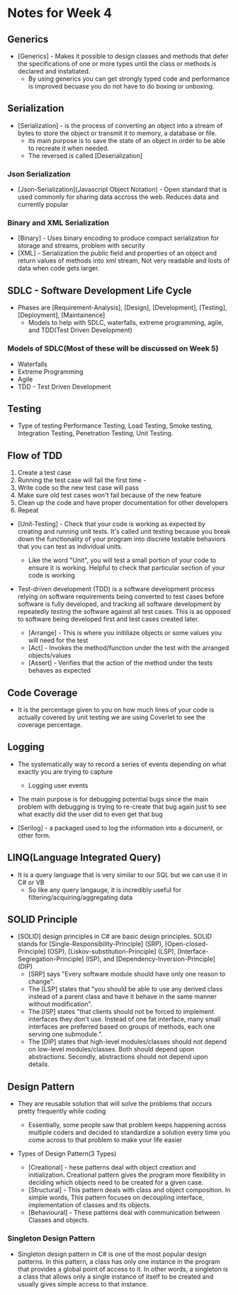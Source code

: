 # Notes for Week 4

## Generics

* [Generics] - Makes it possible to design classes and methods that defer the specifications of one or more types until the class or methods is declared and instatiated.
  * By using generics you can get strongly typed code and performance is improved becuase you do not have to do boxing or unboxing.

## Serialization

* [Serialization] - is the process of converting an object into a stream of bytes to store the object or transmit it to memory, a database or file.
  * its main purpose is to save the state of an object in order to be able to recreate it when needed.
  * The reversed is called [Deserialization]

### Json Serialization

* [Json-Serialization](Javascript Object Notation) - Open standard that is used commonly for sharing data accross the web. Reduces data and currently popular

### Binary and XML Serialization

* [Binary] - Uses binary encoding to produce compact serialization for storage and streams, problem with security
* [XML] - Serialization the public field and properties of an object and return values of methods into xml stream, Not very readable and losts of data when code gets larger.

## SDLC - Software Development Life Cycle

* Phases are [Requirement-Analysis], [Design], [Development], [Testing], [Deployment], [Maintainence]
  * Models to help with SDLC, waterfalls, extreme programming, agile, and TDD(Test Driven Development)

### Models of SDLC(Most of these will be discussed on Week 5)

* Waterfalls
* Extreme Programming
* Agile
* TDD - Test Driven Development

## Testing

* Type of testing Performance Testing, Load Testing, Smoke testing, Integration Testing, Penetration Testing, Unit Testing.

## Flow of TDD

1. Create a test case
2. Running the test case will fail the first time -
3. Write code so the new test case will pass
4. Make sure old test cases won't fail because of the new feature
5. Clean up the code and have proper documentation for other developers
6. Repeat

* [Unit-Testing] - Check that your code is working as expected by creating and running unit tests. It's called unit testing because you break down the functionality of your program into discrete testable behaviors that you can test as individual units.
  * Like the word "Unit", you will test a small portion of your code to ensure it is working. Helpful to check that particular section of your code is working

* Test-driven development (TDD) is a software development process relying on software requirements being converted to test cases before software is fully developed, and tracking all software development by repeatedly testing the software against all test cases. This is as opposed to software being developed first and test cases created later.
  * [Arrange] - This is where you initiliaze objects or some values you will need for the test
  * [Act] - Invokes the method/function under the test with the arranged objects/values
  * [Assert] - Verifies that the action of the method under the tests behaves as expected

## Code Coverage

* It is the percentage given to you on how much lines of your code is actually covered by unit testing we are using Coverlet to see the coverage percentage.

## Logging

* The systematically way to record a series of events depending on what exactly you are trying to capture
  * Logging user events

* The main purpose is for debugging potential bugs since the main problem with debugging is trying to re-create that bug again just to see what exactly did the user did to even get that bug

* [Serilog] - a packaged used to log the information into a document, or other form.

## LINQ(Language Integrated Query)

* It is a query language that is very similar to our SQL but we can use it in C# or VB
  * So like any query langauge, it is incredibly useful for filtering/acquiring/aggregating data

## SOLID Principle

* [SOLID] design principles in C# are basic design principles. SOLID stands for [Single-Responsibility-Principle] (SRP), [Open-closed-Principle] (OSP), [Liskov-substitution-Principle] (LSP), [Interface-Segregation-Principle] (ISP), and [Dependency-Inversion-Principle] (DIP)
  * [SRP] says "Every software module should have only one reason to change".
  * The [LSP] states that "you should be able to use any derived class instead of a parent class and have it behave in the same manner without modification".
  * The [ISP] states "that clients should not be forced to implement interfaces they don't use. Instead of one fat interface, many small interfaces are preferred based on groups of methods, each one serving one submodule.".
  * The [DIP] states that high-level modules/classes should not depend on low-level modules/classes. Both should depend upon abstractions. Secondly, abstractions should not depend upon details.

## Design Pattern

* They are reusable solution that will solve the problems that occurs pretty frequently while coding
  * Essentially, some people saw that problem keeps happening across multiple coders and decided to standardize a solution every time you come across to that problem to make your life easier

* Types of Design Pattern(3 Types)
  * [Creational] - hese patterns deal with object creation and initialization. Creational pattern gives the program more flexibility in deciding which objects need to be created for a given case.
  * [Structural] - This pattern deals with class and object composition. In simple words, This pattern focuses on decoupling interface, implementation of classes and its objects.
  * [Behavioural] - These patterns deal with communication between Classes and objects.

### Singleton Design Pattern

* Singleton design pattern in C# is one of the most popular design patterns. In this pattern, a class has only one instance in the program that provides a global point of access to it. In other words, a singleton is a class that allows only a single instance of itself to be created and usually gives simple access to that instance.
